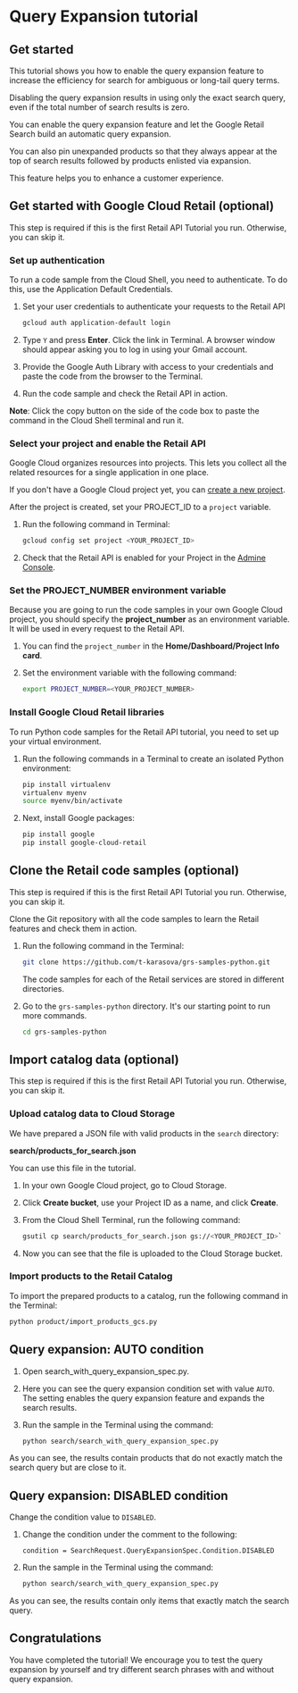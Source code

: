# Query Expansion tutorial

## Get started

This tutorial shows you how to enable the query expansion feature to increase the efficiency for search for ambiguous or long-tail query terms.

Disabling the query expansion results in using only the exact search query, even if the total number of search results is zero.

You can enable the query expansion feature and let the Google Retail Search build an automatic query expansion.

You can also pin unexpanded products so that they always appear at the top of search results followed by products enlisted via expansion.

This feature helps you to enhance a customer experience.

<walkthrough-tutorial-duration duration="5"></walkthrough-tutorial-duration>

## Get started with Google Cloud Retail (optional)

This step is required if this is the first Retail API Tutorial you run.
Otherwise, you can skip it.

### Set up authentication

To run a code sample from the Cloud Shell, you need to authenticate. To do this, use the Application Default Credentials.

1. Set your user credentials to authenticate your requests to the Retail API

    ```bash
    gcloud auth application-default login
    ```

1. Type `Y` and press **Enter**. Click the link in Terminal. A browser window should appear asking you to log in using your Gmail account.

1. Provide the Google Auth Library with access to your credentials and paste the code from the browser to the Terminal.

1. Run the code sample and check the Retail API in action.

**Note**: Click the copy button on the side of the code box to paste the command in the Cloud Shell terminal and run it.

### Select your project and enable the Retail API

Google Cloud organizes resources into projects. This lets you
collect all the related resources for a single application in one place.

If you don't have a Google Cloud project yet, you can
[create a new project](https://console.cloud.google.com/projectcreate).

After the project is created, set your PROJECT_ID to a ```project``` variable.
1. Run the following command in Terminal:
    ```bash
    gcloud config set project <YOUR_PROJECT_ID>
    ```

1. Check that the Retail API is enabled for your Project in the [Admine Console](https://console.cloud.google.com/ai/retail/).

### Set the PROJECT_NUMBER environment variable

Because you are going to run the code samples in your own Google Cloud project, you should specify the **project_number** as an environment variable. It will be used in every request to the Retail API.

1. You can find the ```project_number``` in the **Home/Dashboard/Project Info card**.

1. Set the environment variable with the following command:
    ```bash
    export PROJECT_NUMBER=<YOUR_PROJECT_NUMBER>
    ```

### Install Google Cloud Retail libraries

To run Python code samples for the Retail API tutorial, you need to set up your virtual environment.

1. Run the following commands in a Terminal to create an isolated Python environment:
    ```bash
    pip install virtualenv
    virtualenv myenv
    source myenv/bin/activate
    ```
1. Next, install Google packages:
    ```bash
    pip install google
    pip install google-cloud-retail
    ```

## Clone the Retail code samples (optional)

This step is required if this is the first Retail API Tutorial you run.
Otherwise, you can skip it.

Clone the Git repository with all the code samples to learn the Retail features and check them in action.

<!-- TODO(ianan): change the repository link -->
1. Run the following command in the Terminal:
    ```bash
    git clone https://github.com/t-karasova/grs-samples-python.git
    ```

    The code samples for each of the Retail services are stored in different directories.

1. Go to the ```grs-samples-python``` directory. It's our starting point to run more commands.
    ```bash
    cd grs-samples-python
    ```

## Import catalog data (optional)

This step is required if this is the first Retail API Tutorial you run.
Otherwise, you can skip it.

### Upload catalog data to Cloud Storage

We have prepared a JSON file with valid products in the `search` directory:

**search/products_for_search.json**

You can use this file in the tutorial.

1.  In your own Google Cloud project, go to Cloud Storage.
1.  Click **Create bucket**, use your Project ID as a name, and
    click **Create**.
1.  From the Cloud Shell Terminal, run the following command:
    ```bash
    gsutil cp search/products_for_search.json gs://<YOUR_PROJECT_ID>`
    ```

1.  Now you can see that the file is uploaded to the Cloud Storage bucket.

### Import products to the Retail Catalog

To import the prepared products to a catalog, run the following command in the Terminal:

```bash
python product/import_products_gcs.py
```

## Query expansion: AUTO condition

1. Open <walkthrough-editor-select-regex filePath="cloudshell_open/grs-samples-python/search/search_with_query_expansion_spec.py" regex="TRY DIFFERENT QUERY EXPANSION CONDITION HERE">search_with_query_expansion_spec.py</walkthrough-editor-select-regex>.

1. Here you can see the query expansion condition set with value `AUTO`. The setting enables the query expansion feature and expands the search results.

1. Run the sample in the Terminal using the command:
    ```bash
    python search/search_with_query_expansion_spec.py
    ```

As you can see, the results contain products that do not exactly match the search query but are close to it.

## Query expansion: DISABLED condition

Change the condition value to `DISABLED`.

1. Change the condition under the <walkthrough-editor-select-regex filePath="cloudshell_open/grs-samples-python/search/search_with_query_expansion_spec.py" regex="TRY DIFFERENT QUERY EXPANSION CONDITION HERE">comment</walkthrough-editor-select-regex> to the following:

    ```condition = SearchRequest.QueryExpansionSpec.Condition.DISABLED```

1. Run the sample in the Terminal using the command:

    ```bash
    python search/search_with_query_expansion_spec.py
    ```

As you can see, the results contain only items that exactly match the search query.

## Congratulations

<walkthrough-conclusion-trophy></walkthrough-conclusion-trophy>

You have completed the tutorial! We encourage you to test the query expansion by yourself and try different search phrases with and without query expansion.

<walkthrough-inline-feedback></walkthrough-inline-feedback>
